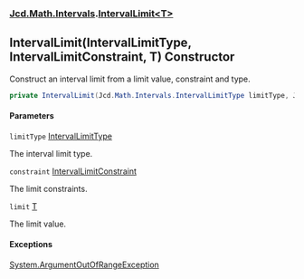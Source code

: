 ### [Jcd.Math.Intervals](Jcd.Math.Intervals.md 'Jcd.Math.Intervals').[IntervalLimit&lt;T&gt;](Jcd.Math.Intervals.IntervalLimit_T_.md 'Jcd.Math.Intervals.IntervalLimit<T>')

## IntervalLimit(IntervalLimitType, IntervalLimitConstraint, T) Constructor

Construct an interval limit from a limit value, constraint and type.

```csharp
private IntervalLimit(Jcd.Math.Intervals.IntervalLimitType limitType, Jcd.Math.Intervals.IntervalLimitConstraint constraint, T? limit);
```
#### Parameters

<a name='Jcd.Math.Intervals.IntervalLimit_T_.IntervalLimit(Jcd.Math.Intervals.IntervalLimitType,Jcd.Math.Intervals.IntervalLimitConstraint,T).limitType'></a>

`limitType` [IntervalLimitType](Jcd.Math.Intervals.IntervalLimitType.md 'Jcd.Math.Intervals.IntervalLimitType')

The interval limit type.

<a name='Jcd.Math.Intervals.IntervalLimit_T_.IntervalLimit(Jcd.Math.Intervals.IntervalLimitType,Jcd.Math.Intervals.IntervalLimitConstraint,T).constraint'></a>

`constraint` [IntervalLimitConstraint](Jcd.Math.Intervals.IntervalLimitConstraint.md 'Jcd.Math.Intervals.IntervalLimitConstraint')

The limit constraints.

<a name='Jcd.Math.Intervals.IntervalLimit_T_.IntervalLimit(Jcd.Math.Intervals.IntervalLimitType,Jcd.Math.Intervals.IntervalLimitConstraint,T).limit'></a>

`limit` [T](Jcd.Math.Intervals.IntervalLimit_T_.md#Jcd.Math.Intervals.IntervalLimit_T_.T 'Jcd.Math.Intervals.IntervalLimit<T>.T')

The limit value.

#### Exceptions

[System.ArgumentOutOfRangeException](https://docs.microsoft.com/en-us/dotnet/api/System.ArgumentOutOfRangeException 'System.ArgumentOutOfRangeException')